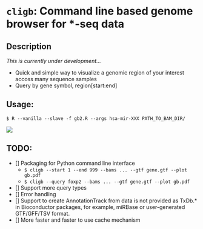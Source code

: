 # `cligb`: Command line based genome browser for *-seq data
## Description
_This is currently under development..._

* Quick and simple way to visualize a genomic region of your interest accoss many sequence samples
* Query by gene symbol, region[start:end]

 
## Usage:
```
$ R --vanilla --slave -f gb2.R --args hsa-mir-XXX PATH_TO_BAM_DIR/
```

![](https://dl.dropboxusercontent.com/u/8677629/gb.png)

## TODO:
- [] Packaging for Python command line interface
	* `$ cligb --start 1 --end 999 --bams ... --gtf gene.gtf --plot gb.pdf`
	* `$ cligb --query foxp2 --bams ... --gtf gene.gtf --plot gb.pdf`
- [] Support more query types
- [] Error handling
- [] Support to create AnnotationTrack from data is not provided as  TxDb.* in Bioconductor packages, for example, miRBase or user-generated GTF/GFF/TSV format.
- [] More faster and faster to use cache mechanism

